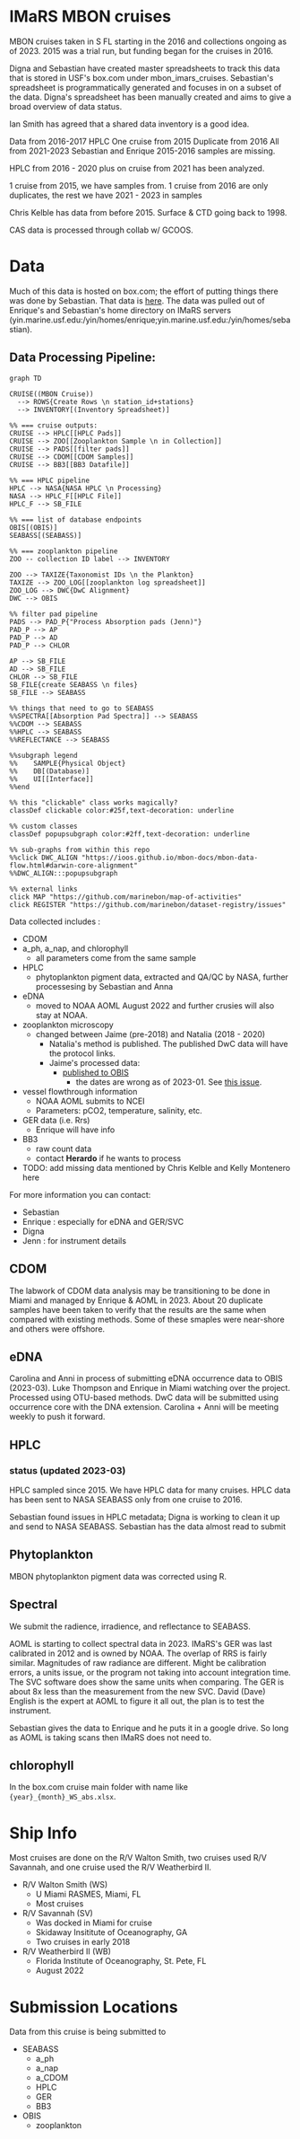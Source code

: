 # IMaRS MBON cruises
MBON cruises taken in S FL starting in the 2016 and collections ongoing as of 2023.
2015 was a trial run, but funding began for the cruises in 2016.

Digna and Sebastian have created master spreadsheets to track this data that is stored in USF's box.com under mbon_imars_cruises.
Sebastian's spreadsheet is programmatically generated and focuses in on a subset of the data.
Digna's spreadsheet has been manually created and aims to give a broad overview of data status. 

Ian Smith has agreed that a shared data inventory is a good idea.

Data from 2016-2017 HPLC
One cruise from 2015
Duplicate from 2016
All from 2021-2023
Sebastian and Enrique 2015-2016 samples are missing.

HPLC from 2016 - 2020 plus on cruise from 2021 has been analyzed.

1 cruise from 2015, we have samples from. 
1 cruise from 2016 are only duplicates, the rest we have 2021 - 2023 in samples

Chris Kelble has data from before 2015.
Surface & CTD going back to 1998.

CAS data is processed through collab w/ GCOOS.

# Data
Much of this data is hosted on box.com; the effort of putting things there was done by Sebastian.
That data is [here]( https://usf.app.box.com/folder/179388329770 ).
The data was pulled out of Enrique's and Sebastian's home directory on IMaRS servers (yin.marine.usf.edu:/yin/homes/enrique;yin.marine.usf.edu:/yin/homes/sebastian).

## Data Processing Pipeline:
```mermaid
graph TD

CRUISE((MBON Cruise)) 
  --> ROWS{Create Rows \n station_id+stations}
  --> INVENTORY[(Inventory Spreadsheet)]

%% === cruise outputs:
CRUISE --> HPLC[[HPLC Pads]]
CRUISE --> ZOO[[Zooplankton Sample \n in Collection]]
CRUISE --> PADS[[filter pads]]
CRUISE --> CDOM[[CDOM Samples]]
CRUISE --> BB3[[BB3 Datafile]]

%% === HPLC pipeline
HPLC --> NASA{NASA HPLC \n Processing}
NASA --> HPLC_F[[HPLC File]]
HPLC_F --> SB_FILE

%% === list of database endpoints
OBIS[(OBIS)]
SEABASS[(SEABASS)]

%% === zooplankton pipeline
ZOO -- collection ID label --> INVENTORY

ZOO --> TAXIZE{Taxonomist IDs \n the Plankton}
TAXIZE --> ZOO_LOG[[zooplankton log spreadsheet]]
ZOO_LOG --> DWC{DwC Alignment}
DWC --> OBIS

%% filter pad pipeline
PADS --> PAD_P{"Process Absorption pads (Jenn)"}
PAD_P --> AP
PAD_P --> AD
PAD_P --> CHLOR

AP --> SB_FILE 
AD --> SB_FILE 
CHLOR --> SB_FILE
SB_FILE{create SEABASS \n files}
SB_FILE --> SEABASS

%% things that need to go to SEABASS
%%SPECTRA[[Absorption Pad Spectra]] --> SEABASS
%%CDOM --> SEABASS
%%HPLC --> SEABASS
%%REFLECTANCE --> SEABASS

%%subgraph legend
%%    SAMPLE{Physical Object}
%%    DB[(Database)]
%%    UI[[Interface]]
%%end 

%% this "clickable" class works magically? 
classDef clickable color:#25f,text-decoration: underline

%% custom classes
classDef popupsubgraph color:#2ff,text-decoration: underline

%% sub-graphs from within this repo
%%click DWC_ALIGN "https://ioos.github.io/mbon-docs/mbon-data-flow.html#darwin-core-alignment"
%%DWC_ALIGN:::popupsubgraph

%% external links
click MAP "https://github.com/marinebon/map-of-activities"
click REGISTER "https://github.com/marinebon/dataset-registry/issues"
```

Data collected includes :
* CDOM
* a_ph, a_nap, and chlorophyll 
  * all parameters come from the same sample
* HPLC 
  * phytoplankton pigment data, extracted and QA/QC by NASA, further processesing by Sebastian and Anna
* eDNA 
  * moved to NOAA AOML August 2022 and further crusies will also stay at NOAA.
* zooplankton microscopy 
  * changed between Jaime (pre-2018) and Natalia (2018 - 2020) 
    * Natalia's method is published. The published DwC data will have the protocol links.
    * Jaime's processed data: 
      * [published to OBIS](https://obis.org/dataset/afef5da2-614b-4208-aee6-c2413ed5ab76)
        * the dates are wrong as of 2023-01. See [this issue](https://github.com/USF-IMARS/zoo-taxonomy-to-darwin-core/issues/5).
* vessel flowthrough information 
  * NOAA AOML submits to NCEI
  * Parameters: pCO2, temperature, salinity, etc.
* GER data (i.e. Rrs)
  * Enrique will have info
* BB3
  * raw count data 
  * contact **Herardo** if he wants to process
* TODO: add missing data mentioned by Chris Kelble and Kelly Montenero here

For more information you can contact:
* Sebastian
* Enrique : especially for eDNA and GER/SVC 
* Digna
* Jenn : for instrument details

## CDOM
The labwork of CDOM data analysis may be transitioning to be done in Miami and managed by Enrique & AOML in 2023.
About 20 duplicate samples have been taken to verify that the results are the same when compared with existing methods. 
Some of these smaples were near-shore and others were offshore.

## eDNA
Carolina and Anni in process of submitting eDNA occurrence data to OBIS (2023-03).
Luke Thompson and Enrique in Miami watching over the project.
Processed using OTU-based methods.
DwC data will be submitted using occurrence core with the DNA extension.
Carolina + Anni will be meeting weekly to push it forward.

## HPLC
### status (updated 2023-03)
HPLC sampled since 2015.
We have HPLC data for many cruises.
HPLC data has been sent to NASA SEABASS only from one cruise to 2016.

Sebastian found issues in HPLC metadata; Digna is working to clean it up and send to NASA SEABASS.
Sebastian has the data almost read to submit

## Phytoplankton
MBON phytoplankton pigment data was corrected using R.

## Spectral
We submit the radience, irradience, and reflectance to SEABASS.

AOML is starting to collect spectral data in 2023.
IMaRS's GER was last calibrated in 2012 and is owned by NOAA.
The overlap of RRS is fairly similar.
Magnitudes of raw radiance are different. 
Might be calibration errors, a units issue, or the program not taking into account integration time.
The SVC software does show the same units when comparing.
The GER is about 8x less than the measurement from the new SVC.
David (Dave) English is the expert at AOML to figure it all out, the plan is to test the instrument.

Sebastian gives the data to Enrique and he puts it in a google drive.
So long as AOML is taking scans then IMaRS does not need to.

## chlorophyll
In the box.com cruise main folder with name like `{year}_{month}_WS_abs.xlsx`.

# Ship Info
Most cruises are done on the R/V Walton Smith, two cruises used R/V Savannah, and one cruise used the R/V Weatherbird II.
 
* R/V Walton Smith (WS)
  * U Miami RASMES, Miami, FL
  * Most cruises
* R/V Savannah (SV)
  * Was docked in Miami for cruise
  * Skidaway Insititute of Oceanography, GA
  * Two cruises in early 2018
* R/V Weatherbird II (WB)
  * Florida Institute of Oceanography, St. Pete, FL
  * August 2022

# Submission Locations
Data from this cruise is being submitted to 
* SEABASS
  * a_ph
  * a_nap
  * a_CDOM
  * HPLC
  * GER
  * BB3
* OBIS
  * zooplankton
